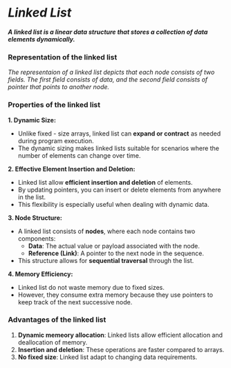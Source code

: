 # _Linked List_

***A linked list is a linear data structure that stores a collection of data elements dynamically.***

### Representation of the linked list
_The representaion of a linked list depicts that each node consists of two fields. The first field consists of data, and the second field consists of pointer that points to another node._

### Properties of the linked list
**1. Dynamic Size:**
  * Unlike fixed - size arrays, linked list can **expand or contract** as needed during program execution.
  * The dynamic sizing makes linked lists suitable for scenarios where the number of elements can change over time.

**2. Effective Element Insertion and Deletion:**
  * Linked list allow **efficient insertion and deletion** of elements.
  * By updating pointers, you can insert or delete elements from anywhere in the list.
  * This flexibility is especially useful when dealing with dynamic data.

**3. Node Structure:**
  * A linked list consists of **nodes**, where each node contains two components:
    * **Data**: The actual value or payload associated with the node.
    * **Reference (Link)**: A pointer to the next node in the sequence.
  * This structure allows for **sequential traversal** through the list.

**4. Memory Efficiency:**
  * Linked list do not waste memory due to fixed sizes.
  * However, they consume extra memory because they use pointers to keep track of the next successive node.

### Advantages of the linked list
1. **Dynamic memeory allocation**: Linked lists allow efficient allocation and deallocation of memory.
2. **Insertion and deletion**: These operations are faster compared to arrays.
3. **No fixed size**: Linked list adapt to changing data requirements.

